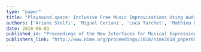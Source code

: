 ```yaml
---
type: "paper"
title: "Playsound.space: Inclusive Free Music Improvisations Using Audio Commons"
authors: ['Ariane Stolfi', 'Miguel Ceriani', 'Luca Turchet', 'Mathieu Barthet']
date: 2018-06-03
published_in: "Proceedings of the New Interfaces for Musical Expression"
publishers_link: "http://www.nime.org/proceedings/2018/nime2018_paper0050.pdf"
---
```

